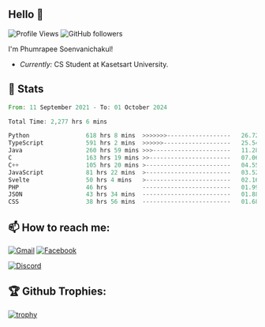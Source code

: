 
<h2>Hello 👋</h2> 

![Profile Views](https://komarev.com/ghpvc/?username=Homiez09&label=Profile%20views&color=0e75b6&style=flat)
![GitHub followers](https://img.shields.io/github/followers/HomieZ09.svg?style=social&label=Follow)


I'm Phumrapee Soenvanichakul!

- <i>Currently:</i> CS Student at Kasetsart University.

<h2>👀 Stats</h2>

<!--START_SECTION:waka-->

```rust
From: 11 September 2021 - To: 01 October 2024

Total Time: 2,277 hrs 6 mins

Python                618 hrs 8 mins  >>>>>>>------------------   26.72 %
TypeScript            591 hrs 2 mins  >>>>>>-------------------   25.54 %
Java                  260 hrs 59 mins >>>----------------------   11.28 %
C                     163 hrs 19 mins >>-----------------------   07.06 %
C++                   105 hrs 20 mins >------------------------   04.55 %
JavaScript            81 hrs 22 mins  >------------------------   03.52 %
Svelte                50 hrs 4 mins   >------------------------   02.16 %
PHP                   46 hrs          -------------------------   01.99 %
JSON                  43 hrs 34 mins  -------------------------   01.88 %
CSS                   38 hrs 56 mins  -------------------------   01.68 %
```

<!--END_SECTION:waka-->

<h2>📫 How to reach me:</h2>

<a href="mailto:phumrapeesoen1@gmail.com">![Gmail](https://img.shields.io/badge/Gmail-D14836?style=for-the-badge&logo=gmail&logoColor=white)</a> 
<a href="https://web.facebook.com/phumrapee.soenvanichakul.3/">![Facebook](https://img.shields.io/badge/Facebook-4267B2?style=for-the-badge&logo=facebook&logoColor=white)</a>

<a href="https://discord.gg/EWnAEUtFVm">![Discord](https://discord.c99.nl/widget/theme-1/297740667784921089.png)</a> 

<h2>🏆 Github Trophies:</h2>

[![trophy](https://github-profile-trophy.vercel.app/?username=Homiez09&theme=discord&row=1)](https://github.com/ryo-ma/github-profile-trophy)
